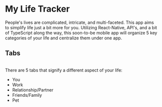 # My Life Tracker <br>

People's lives are complicated, intricate, and multi-faceted. This app aims to simplify life just a bit more for you.
Utilizing React-Native, API's, and a bit of TypeScript along the way, this soon-to-be mobile app will organize 5 key categories of your
life and centralize them under one app. <br>

<h2>Tabs</h2> <br>
There are 5 tabs that signify a different aspect of your life:
<ul> 
  <li>You</li>
  <li>Work</li>
  <li>Relationship/Partner</li>
  <li>Friends/Family</li>
  <li>Pet</li>
</ul> <br>
